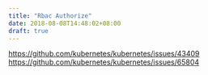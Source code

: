 ```yaml
---
title: "Rbac Authorize"
date: 2018-08-08T14:48:02+08:00
draft: true
---
```


https://github.com/kubernetes/kubernetes/issues/43409  
https://github.com/kubernetes/kubernetes/issues/65804